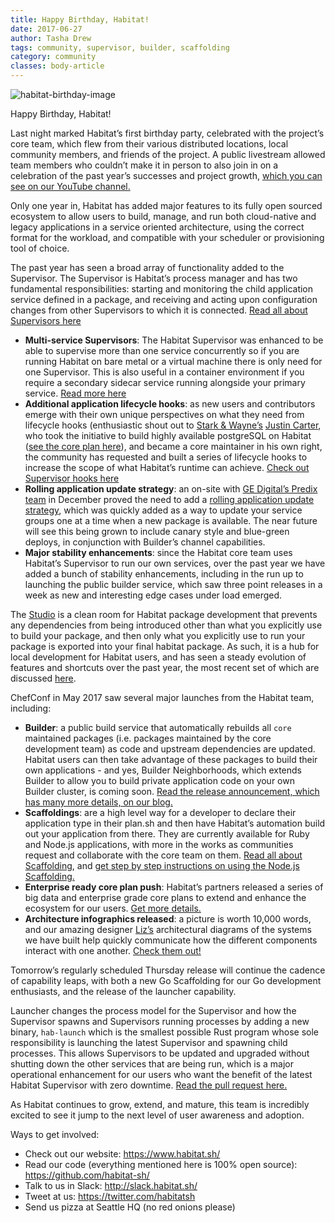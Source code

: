 ```yaml
---
title: Happy Birthday, Habitat!
date: 2017-06-27
author: Tasha Drew
tags: community, supervisor, builder, scaffolding
category: community
classes: body-article
---
```


![habitat-birthday-image](/media/2017-06-28-Happy-Birthday-Habitat/habitat_birthday_dark.svg)

Happy Birthday, Habitat! 
 
Last night marked Habitat’s first birthday party, celebrated with the project’s core team, which flew from their various distributed locations, local community members, and friends of the project. A public livestream allowed team members who couldn’t make it in person to also join in on a celebration of the past year’s successes and project growth, [which you can see on our YouTube channel.](https://www.youtube.com/channel/UC0wJZeP2dfPZaDUPgvpVpSg)
 
Only one year in, Habitat has added major features to its fully open sourced ecosystem to allow users to build, manage, and run both cloud-native and legacy applications in a service oriented architecture, using the correct format for the workload, and compatible with your scheduler or provisioning tool of choice.
 
The past year has seen a broad array of functionality added to the Supervisor. The Supervisor is Habitat’s process manager and has two fundamental responsibilities: starting and monitoring the child application service defined in a package, and receiving and acting upon configuration changes from other Supervisors to which it is connected. [Read all about Supervisors here](https://www.Habitat.sh/docs/concepts-Supervisor/)
* **Multi-service Supervisors**: The Habitat Supervisor was enhanced to be able to supervise more than one service concurrently so if you are running Habitat on bare metal or a virtual machine there is only need for one Supervisor. This is also useful in a container environment if you require a secondary sidecar service running alongside your primary service. [Read more here](https://www.Habitat.sh/docs/run-packages-multiple-services/)
* **Additional application lifecycle hooks**: as new users and contributors emerge with their own unique perspectives on what they need from lifecycle hooks (enthusiastic shout out to [Stark & Wayne’s](https://www.starkandwayne.com/) [Justin Carter](https://github.com/bodymindarts), who took the initiative to build highly available postgreSQL on Habitat ([see the core plan here](https://github.com/Habitat-sh/core-plans/tree/master/postgresql)), and became a core maintainer in his own right, the community has requested and built a series of lifecycle hooks to increase the scope of what Habitat’s runtime can achieve. [Check out Supervisor hooks here](https://www.Habitat.sh/docs/reference/plan-syntax/#hooks) 
* **Rolling application update strategy**: an on-site with [GE Digital’s Predix team](https://www.ge.com/digital/predix) in December proved the need to add a [rolling application update strategy](https://www.Habitat.sh/docs/run-packages-update-strategy/), which was quickly added as a way to update your service groups one at a time when a new package is available. The near future will see this being grown to include canary style and blue-green deploys, in conjunction with Builder’s channel capabilities.
* **Major stability enhancements**: since the Habitat core team uses Habitat’s Supervisor to run our own services, over the past year we have added a bunch of stability enhancements, including in the run up to launching the public builder service, which saw three point releases in a week as new and interesting edge cases under load emerged.
 
The [Studio](https://www.habitat.sh/docs/create-packages-build/) is a clean room for Habitat package development that prevents any dependencies from being introduced other than what you explicitly use to build your package, and then only what you explicitly use to run your package is exported into your final habitat package. As such, it is a hub for local development for Habitat users, and has seen a steady evolution of features and shortcuts over the past year, the most recent set of which are discussed [here](https://github.com/habitat-sh/habitat/pull/2418).
 
ChefConf in May 2017 saw several major launches from the Habitat team, including:
* **Builder**: a public build service that automatically rebuilds all `core` maintained packages (i.e. packages maintained by the core development team) as code and upstream dependencies are updated. Habitat users can then take advantage of these packages to build their own applications - and yes, Builder Neighborhoods, which extends Builder to allow you to build private application code on your own Builder cluster, is coming soon. [Read the release announcement, which has many more details, on our blog.](https://www.Habitat.sh/blog/2017/05/Builder/) 
* **Scaffoldings**: are a high level way for a developer to declare their application type in their plan.sh and then have Habitat’s automation build out your application from there. They are currently available for Ruby and Node.js applications, with more in the works as communities request and collaborate with the core team on them. [Read all about Scaffolding](https://www.Habitat.sh/blog/2017/05/Scaffolding/), and 
[get step by step instructions on using the Node.js Scaffolding.](https://www.Habitat.sh/blog/2017/05/Scaffolding-App-From-Scratch/)
* **Enterprise ready core plan push**: Habitat’s partners released a series of big data and enterprise grade core plans to extend and enhance the ecosystem for our users. [Get more details.](https://blog.chef.io/2017/05/23/enterprise-ready-Habitat-plans-now-available/)
* **Architecture infographics released**: a picture is worth 10,000 words, and our amazing designer [Liz’s](https://twitter.com/lizchen_uw) architectural diagrams of the systems we have built help quickly communicate how the different components interact with one another. [Check them out!](https://www.habitat.sh/docs/reference/habitat-infographics/) 
 
Tomorrow’s regularly scheduled Thursday release will continue the cadence of capability leaps, with both a new Go Scaffolding for our Go development enthusiasts, and the release of the launcher capability. 
 
Launcher changes the process model for the Supervisor and how the Supervisor spawns and Supervisors running processes by adding a new binary, `hab-launch` which is the smallest possible Rust program whose sole responsibility is launching the latest Supervisor and spawning child processes. This allows Supervisors to be updated and upgraded without shutting down the other services that are being run, which is a major operational enhancement for our users who want the benefit of the latest Habitat Supervisor with zero downtime.  [Read the pull request here.](https://github.com/Habitat-sh/Habitat/pull/2605)
 
As Habitat continues to grow, extend, and mature, this team is incredibly excited to see it jump to the next level of user awareness and adoption. 
 
Ways to get involved: 
* Check out our website: https://www.habitat.sh/ 
* Read our code (everything mentioned here is 100% open source): https://github.com/habitat-sh/ 
* Talk to us in Slack: http://slack.habitat.sh/ 
* Tweet at us: https://twitter.com/habitatsh 
* Send us pizza at Seattle HQ (no red onions please)
